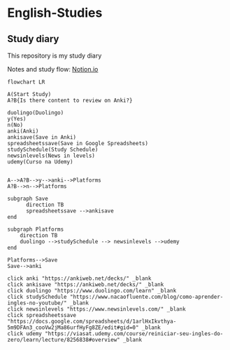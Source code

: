 # English-Studies
## Study diary
This repository is my study diary


Notes and study flow: [Notion.io](https://www.notion.so/English-Studies-e41c955cbf9d41d887e98418b9da7ffd?pvs=4)

```mermaid
flowchart LR

A(Start Study)
A?B{Is there content to review on Anki?}

duolingo(Duolingo)
y(Yes)
n(No)
anki(Anki)
ankisave(Save in Anki)
spreadsheetssave(Save in Google Spreadsheets)
studySchedule(Study Schedule)
newsinlevels(News in levels)
udemy(Curso na Udemy)


A-->A?B-->y-->anki-->Platforms
A?B-->n-->Platforms

subgraph Save
      direction TB
      spreadsheetssave -->ankisave
end

subgraph Platforms
	direction TB
	duolingo -->studySchedule --> newsinlevels -->udemy
end

Platforms-->Save
Save-->anki

click anki "https://ankiweb.net/decks/" _blank
click ankisave "https://ankiweb.net/decks/" _blank
click duolingo "https://www.duolingo.com/learn" _blank
click studySchedule "https://www.nacaofluente.com/blog/como-aprender-ingles-no-youtube/" _blank
click newsinlevels "https://www.newsinlevels.com/" _blank
click spreadsheetssave "https://docs.google.com/spreadsheets/d/1arlHxIkvthya-5m9DFAn3_cooVw2jMa86urfHyFg8ZE/edit#gid=0" _blank
click udemy "https://viasat.udemy.com/course/reiniciar-seu-ingles-do-zero/learn/lecture/8256838#overview" _blank
```


